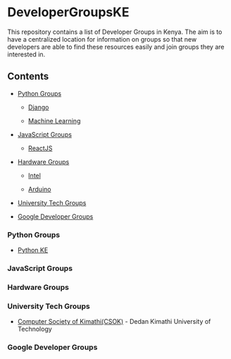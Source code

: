 # DeveloperGroupsKE

This repository contains a list of Developer Groups in Kenya. The aim is to have a centralized location for information on groups so that new developers are able to find these resources easily and join groups they are interested in.

## Contents

* [Python Groups](#)

   * [Django](#)

   * [Machine Learning](#)

* [JavaScript Groups](#)
   
   * [ReactJS](#)

* [Hardware Groups](#)

   * [Intel](#)

   * [Arduino](#)

* [University Tech Groups](#)

* [Google Developer Groups](#)

### Python Groups

* [Python KE](#)

### JavaScript Groups

### Hardware Groups

### University Tech Groups

   * [Computer Society of Kimathi(CSOK)](#) - Dedan Kimathi University of Technology

### Google Developer Groups